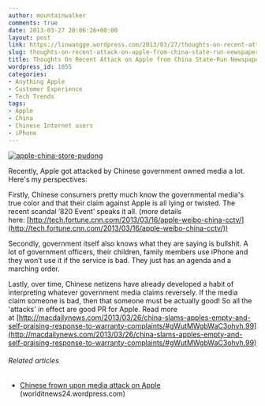 ```yaml
---
author: mountainwalker
comments: true
date: 2013-03-27 20:06:26+00:00
layout: post
link: https://linwangge.wordpress.com/2013/03/27/thoughts-on-recent-attack-on-apple-from-china-state-run-newspaper/
slug: thoughts-on-recent-attack-on-apple-from-china-state-run-newspaper
title: Thoughts On Recent Attack on Apple from China State-Run Newspaper
wordpress_id: 1855
categories:
- Anything Apple
- Customer Experience
- Tech Trends
tags:
- Apple
- China
- Chinese Internet users
- iPhone
---
```


[![apple-china-store-pudong](http://linwangge.files.wordpress.com/2013/03/apple-china-store-pudong.jpg?w=560)](http://linwangge.files.wordpress.com/2013/03/apple-china-store-pudong.jpg)

Recently, Apple got attacked by Chinese government owned media a lot. Here's my perspectives:

Firstly, Chinese consumers pretty much know the governmental media's true color and that their claim against Apple is all lying or twisted. The recent scandal ’820 Event’ speaks it all. (more details here: [http://tech.fortune.cnn.com/2013/03/16/apple-weibo-china-cctv/](http://tech.fortune.cnn.com/2013/03/16/apple-weibo-china-cctv/))

Secondly, government itself also knows what they are saying is bullshit. A lot of government officers, their children, family members use iPhone and they won’t use it if the service is bad. They just has an agenda and a marching order.

Lastly, over time, Chinese netizens have already developed a habit of interpreting whatever government media claims reversely. If the media claim someone is bad, then that someone must be actually good! So all the 'attacks' in effect are good PR for Apple.
Read more at [http://macdailynews.com/2013/03/26/china-slams-apples-empty-and-self-praising-response-to-warranty-complaints/#gWutMWgbWaC3ohvh.99](http://macdailynews.com/2013/03/26/china-slams-apples-empty-and-self-praising-response-to-warranty-complaints/#gWutMWgbWaC3ohvh.99)


###### Related articles





	
  * [Chinese frown upon media attack on Apple](http://worlditnews24.wordpress.com/2013/03/27/chinese-frown-upon-media-attack-on-apple/) (worlditnews24.wordpress.com)


